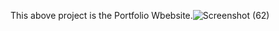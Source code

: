 This above project is the Portfolio Wbebsite.![Screenshot (62)](https://github.com/LokeshPusdekar/CodeSoft_Task_2/assets/160644537/056d5882-cd02-4ddb-b281-99ea70b64abb)
